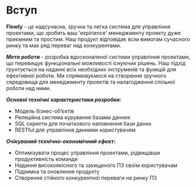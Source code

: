 # Вступ

**Flowly** - це надсучасна, зручна та легка система для управління проектами, що зробить ваш 'expirience' менеджменту проекту дуже приємним та простим. Наш продукт відповідає всім вимогам сучасного ринку та має ряд переваг над конкурентами.

***Мета роботи*** - розробка вдосконаленої системи управління проектами, що перевищує функціональні можливості існуючих рішень. Наш підхід ґрунтується на наданні всіх необхідних інструменів та функцій для ефективної роботи. Ми спрямовуємося на створення зручного середовища для менеджменту проектів та налагодження спільної роботи над ними.

***Основні технічні характеристики розробки:***
- Модель бізнес-обʼєктів
- Реляційна система курування базами данних
- SQL скрипти для початкового наповнення бази даних
- RESTful для управління данними користувачем

***Очікуваний технічно-економічний ефект:***
- Оптимізувати процес управління проектами, рідвищівши продуктивність команди
- Надання високоякісного та захищеного ПЗ своїм користувачам
- Підримка та оновлення продукту
- Створення стійкого конкурентної переваги на ринку ПЗ